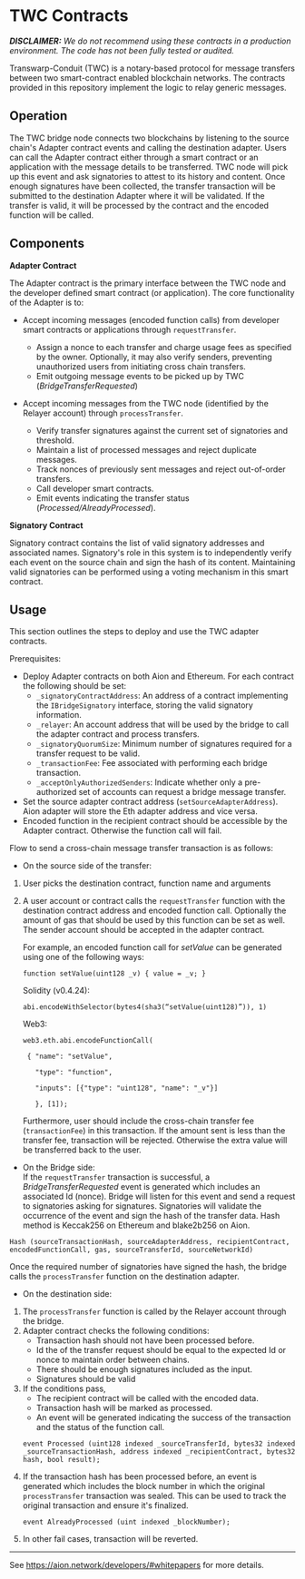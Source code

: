 
# TWC Contracts #

_**DISCLAIMER:** We do not recommend using these contracts in a production environment. The code has not been fully tested or
                      audited._

Transwarp-Conduit (TWC) is a notary-based protocol for message transfers between two smart-contract enabled blockchain networks. 
The contracts provided in this repository implement the logic to relay generic messages.

 ## Operation  ## 
The TWC bridge node connects two blockchains by listening to the source chain's Adapter contract events and calling the destination adapter. 
Users can call the Adapter contract either through a smart contract or an application with the message details to be transferred. 
TWC node will pick up this event and ask signatories to attest to its history and content. Once enough signatures have been collected, 
the transfer transaction will be submitted to the destination Adapter where it will be validated. 
If the transfer is valid, it will be processed by the contract and the encoded function will be called.

 ## Components  ## 
 **Adapter Contract**

The Adapter contract is the primary interface between the TWC node and the developer defined smart contract (or application).
The core functionality of the Adapter is to:
* Accept incoming messages (encoded function calls) from developer smart contracts or applications through
  `requestTransfer`.

    * Assign a nonce to each transfer and charge usage fees as specified by the owner.  Optionally, it may also verify senders, preventing unauthorized users from initiating cross chain transfers.
    * Emit outgoing message events to be picked up by TWC (_BridgeTransferRequested_)
    
* Accept incoming messages from the TWC node (identified by the Relayer account) through
  `processTransfer`.

    * Verify transfer signatures against the current set of signatories and threshold.
    * Maintain a list of processed messages and reject duplicate messages.
    * Track nonces of previously sent messages and reject out-of-order transfers.
    * Call developer smart contracts.
    * Emit events indicating the transfer status (_Processed/AlreadyProcessed_).
    
 **Signatory Contract**
 
 Signatory contract contains the list of valid signatory addresses and associated names. 
 Signatory's role in this system is to independently verify each event on the source chain and sign the hash of its content. 
 Maintaining valid signatories can be performed using a voting mechanism in this smart contract.
 
  ## Usage  ## 
  This section outlines the steps to deploy and use the TWC adapter contracts.
 
  Prerequisites: 
  * Deploy Adapter contracts on both Aion and Ethereum. For each contract the following should be set:
     * `_signatoryContractAddress`: An address of a contract implementing the `IBridgeSignatory` interface, storing the valid signatory information. 
     * `_relayer`: An account address that will be used by the bridge to call the adapter contract and process transfers. 
     * `_signatoryQuorumSize`: Minimum number of signatures required for a transfer request to be valid. 
     * `_transactionFee`: Fee associated with performing each bridge transaction. 
     * `_acceptOnlyAuthorizedSenders`: Indicate whether only a pre-authorized set of accounts can request a bridge message transfer. 
  * Set the source adapter contract address (`setSourceAdapterAddress`). Aion adapter will store the Eth adapter address and vice versa. 
  * Encoded function in the recipient contract should be accessible by the Adapter contract. Otherwise the function call will fail.
 
 
 Flow to send a cross-chain message transfer transaction is as follows:
 
 * On the source side of the transfer:
 
 1. User picks the destination contract, function name and arguments 
 
 2. A user account or contract calls the `requestTransfer` function with the destination contract address and encoded function call. Optionally the amount of gas that should be used by this function can be set as well. The sender account should be accepted in the adapter contract.  
 
    For example, an encoded function call for _setValue_ can be generated using one of the following ways: 
 
    ```
    function setValue(uint128 _v) { value = _v; } 
    ```
 
    Solidity (v0.4.24): 
    ```
    abi.encodeWithSelector(bytes4(sha3(“setValue(uint128)”)), 1) 
    ```
 
    Web3: 
 
    ``` 
    web3.eth.abi.encodeFunctionCall( 
    
     { "name": "setValue",  
     
       "type": "function",  
       
       "inputs": [{"type": "uint128", "name": "_v"}] 
       
       }, [1]); 
       ``` 
       
    Furthermore, user should include the cross-chain transfer fee (`transactionFee`) in this transaction. 
    If the amount sent is less than the transfer fee, transaction will be rejected. 
    Otherwise the extra value will be transferred back to the user.
    
 * On the Bridge side:   
 If the `requestTransfer` transaction is successful, a _BridgeTransferRequested_ event is generated which includes an associated Id (nonce). 
 Bridge will listen for this event and send a request to signatories asking for signatures. 
 Signatories will validate the occurrence of the event and sign the hash of the transfer data. 
 Hash method is Keccak256 on Ethereum and blake2b256 on Aion. 
 
 ```
 Hash (sourceTransactionHash, sourceAdapterAddress, recipientContract, encodedFunctionCall, gas, sourceTransferId, sourceNetworkId)
 ``` 
 
 Once the required number of signatories have signed the hash, the bridge calls the `processTransfer` function on the destination adapter.
 
 * On the destination side:
 1. The `processTransfer` function is called by the Relayer account through the bridge. 
 2. Adapter contract checks the following conditions: 
    * Transaction hash should not have been processed before. 
    * Id the of the transfer request should be equal to the expected Id or nonce to maintain order between chains. 
    * There should be enough signatures included as the input. 
    * Signatures should be valid 
 3. If the conditions pass,  
    * The recipient contract will be called with the encoded data. 
    * Transaction hash will be marked as processed. 
    * An event will be generated indicating the success of the transaction and the status of the function call. 
    ```
    event Processed (uint128 indexed _sourceTransferId, bytes32 indexed _sourceTransactionHash, address indexed _recipientContract, bytes32 hash, bool result);
    ```
 4. If the transaction hash has been processed before, an event is generated which includes the block number in which the original `processTransfer` transaction was sealed. 
    This can be used to track the original transaction and ensure it's finalized.
    ``` 
    event AlreadyProcessed (uint indexed _blockNumber);
    ```
 5. In other fail cases, transaction will be reverted.
 
 - - - -
 See https://aion.network/developers/#whitepapers for more details.
